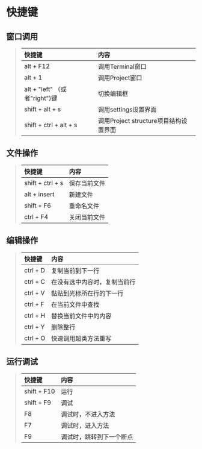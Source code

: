 # 快捷键

## 窗口调用

>快捷键|内容
>|:---|:--|
>alt + F12|调用Terminal窗口
>alt + 1|调用Project窗口
>alt + "left" （或者"right")键|切换编辑框
>shift + alt + s|调用settings设置界面
>shift + ctrl + alt + s|调用Project structure项目结构设置界面

## 文件操作

>快捷键|内容
>|:---|:--|
>shift + ctrl + s|保存当前文件
>alt + insert|新建文件
>shift + F6|重命名文件
>ctrl + F4|关闭当前文件

## 编辑操作

>快捷键|内容
>|:---|:--|
>ctrl + D|复制当前到下一行
>ctrl + C|在没有选中内容时，复制当前行
>ctrl + V|黏贴到光标所在行的下一行
>ctrl + F|在当前文件中查找
>ctrl + H|替换当前文件中的内容
>ctrl + Y|删除整行
>ctrl + O|快速调用超类方法重写

## 运行调试

>快捷键|内容
>|:---|:--|
>shift + F10|运行
>shift + F9|调试
>F8|调试时，不进入方法
>F7|调试时，进入方法
>F9|调试时，跳转到下一个断点

